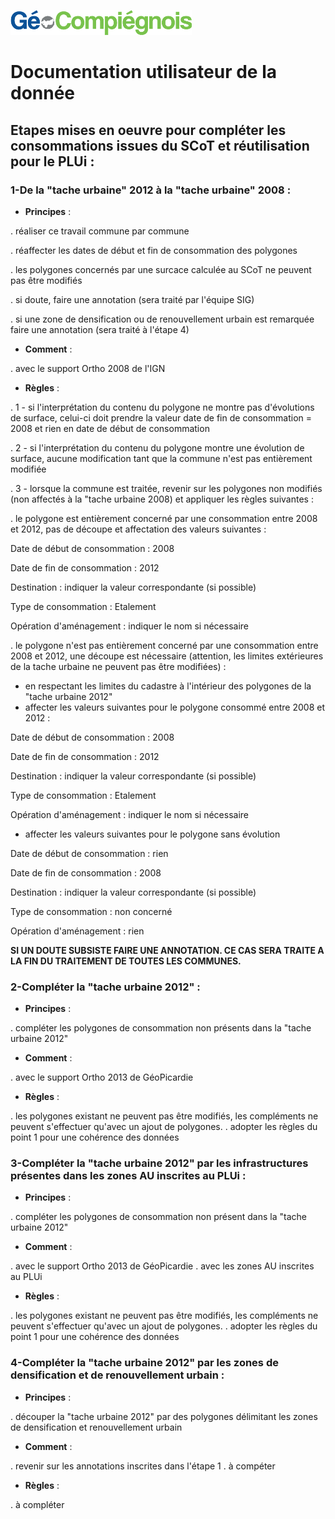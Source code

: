 ![picto](/doc/img/Logo_web-GeoCompiegnois.png)

# Documentation utilisateur de la donnée #

## Etapes mises en oeuvre pour compléter les consommations issues du SCoT et réutilisation pour le PLUi :

### 1-De la "tache urbaine" 2012 à la "tache urbaine" 2008 :

* **Principes** :

. réaliser ce travail commune par commune 

. réaffecter les dates de début et fin de consommation des polygones 

. les polygones concernés par une surcace calculée au SCoT ne peuvent pas être modifiés

. si doute, faire une annotation (sera traité par l'équipe SIG)

. si une zone de densification ou de renouvellement urbain est remarquée faire une annotation (sera traité à l'étape 4)

* **Comment** : 

 . avec le support Ortho 2008 de l'IGN

* **Règles** : 

. 1 - si l'interprétation du contenu du polygone ne montre pas d'évolutions de surface, celui-ci doit prendre la valeur date de fin de consommation = 2008 et rien en date de début de consommation

. 2 - si l'interprétation du contenu du polygone montre une évolution de surface, aucune modification tant que la commune n'est pas entièrement modifiée

. 3 - lorsque la commune est traitée, revenir sur les polygones non modifiés (non affectés à la "tache urbaine 2008) et appliquer les règles suivantes :

. le polygone est entièrement concerné par une consommation entre 2008 et 2012, pas de découpe et affectation des valeurs suivantes :

Date de début de consommation : 2008

Date de fin de consommation : 2012

Destination : indiquer la valeur correspondante (si possible)

Type de consommation : Etalement

Opération d'aménagement : indiquer le nom si nécessaire


. le polygone n'est pas entièrement concerné par une consommation entre 2008 et 2012, une découpe est nécessaire (attention, les limites extérieures de la tache urbaine ne peuvent pas être modifiées) :

- en respectant les limites du cadastre à l'intérieur des polygones de la "tache urbaine 2012"
- affecter les valeurs suivantes pour le polygone consommé entre 2008 et 2012 :

Date de début de consommation : 2008

Date de fin de consommation : 2012

Destination : indiquer la valeur correspondante (si possible)

Type de consommation : Etalement

Opération d'aménagement : indiquer le nom si nécessaire

- affecter les valeurs suivantes pour le polygone sans évolution

Date de début de consommation : rien

Date de fin de consommation : 2008

Destination : indiquer la valeur correspondante (si possible)

Type de consommation : non concerné

Opération d'aménagement : rien


**SI UN DOUTE SUBSISTE FAIRE UNE ANNOTATION. CE CAS SERA TRAITE A LA FIN DU TRAITEMENT DE TOUTES LES COMMUNES.**


### 2-Compléter la "tache urbaine 2012" :

* **Principes** : 

. compléter les polygones de consommation non présents dans la "tache urbaine 2012" 

* **Comment** : 

. avec le support Ortho 2013 de GéoPicardie

* **Règles** : 

. les polygones existant ne peuvent pas être modifiés, les compléments ne peuvent s'effectuer qu'avec un ajout de polygones.
. adopter les règles du point 1 pour une cohérence des données


### 3-Compléter la "tache urbaine 2012" par les infrastructures présentes dans les zones AU inscrites au PLUi :

* **Principes** : 

. compléter les polygones de consommation non présent dans la "tache urbaine 2012" 

* **Comment** : 

. avec le support Ortho 2013 de GéoPicardie
. avec les zones AU inscrites au PLUi

* **Règles** : 

. les polygones existant ne peuvent pas être modifiés, les compléments ne peuvent s'effectuer qu'avec un ajout de polygones.
. adopter les règles du point 1 pour une cohérence des données

### 4-Compléter la "tache urbaine 2012" par les zones de densification et de renouvellement urbain :

* **Principes** : 

. découper la "tache urbaine 2012" par des polygones délimitant les zones de densification et renouvellement urbain 

* **Comment** : 

. revenir sur les annotations inscrites dans l'étape 1
. à compéter

* **Règles** : 

. à compléter
